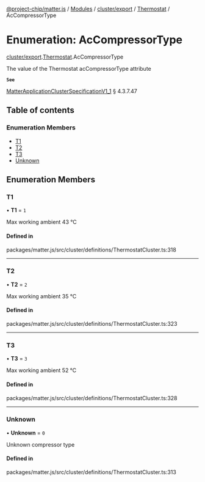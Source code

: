 [@project-chip/matter.js](../README.md) / [Modules](../modules.md) / [cluster/export](../modules/cluster_export.md) / [Thermostat](../modules/cluster_export.Thermostat.md) / AcCompressorType

# Enumeration: AcCompressorType

[cluster/export](../modules/cluster_export.md).[Thermostat](../modules/cluster_export.Thermostat.md).AcCompressorType

The value of the Thermostat acCompressorType attribute

**`See`**

[MatterApplicationClusterSpecificationV1_1](../interfaces/spec_export.MatterApplicationClusterSpecificationV1_1.md) § 4.3.7.47

## Table of contents

### Enumeration Members

- [T1](cluster_export.Thermostat.AcCompressorType.md#t1)
- [T2](cluster_export.Thermostat.AcCompressorType.md#t2)
- [T3](cluster_export.Thermostat.AcCompressorType.md#t3)
- [Unknown](cluster_export.Thermostat.AcCompressorType.md#unknown)

## Enumeration Members

### T1

• **T1** = ``1``

Max working ambient 43 °C

#### Defined in

packages/matter.js/src/cluster/definitions/ThermostatCluster.ts:318

___

### T2

• **T2** = ``2``

Max working ambient 35 °C

#### Defined in

packages/matter.js/src/cluster/definitions/ThermostatCluster.ts:323

___

### T3

• **T3** = ``3``

Max working ambient 52 °C

#### Defined in

packages/matter.js/src/cluster/definitions/ThermostatCluster.ts:328

___

### Unknown

• **Unknown** = ``0``

Unknown compressor type

#### Defined in

packages/matter.js/src/cluster/definitions/ThermostatCluster.ts:313
